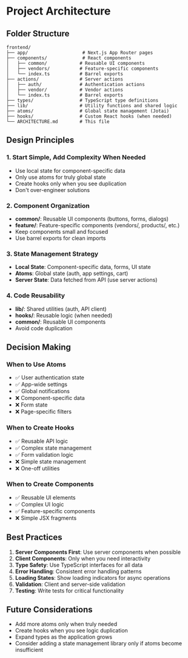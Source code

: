 # Project Architecture

## Folder Structure

```
frontend/
├── app/                    # Next.js App Router pages
├── components/             # React components
│   ├── common/            # Reusable UI components
│   ├── vendors/           # Feature-specific components
│   └── index.ts           # Barrel exports
├── actions/               # Server actions
│   ├── auth/              # Authentication actions
│   ├── vendor/            # Vendor actions
│   └── index.ts           # Barrel exports
├── types/                 # TypeScript type definitions
├── lib/                   # Utility functions and shared logic
├── atoms/                 # Global state management (Jotai)
├── hooks/                 # Custom React hooks (when needed)
└── ARCHITECTURE.md        # This file
```

## Design Principles

### 1. **Start Simple, Add Complexity When Needed**
- Use local state for component-specific data
- Only use atoms for truly global state
- Create hooks only when you see duplication
- Don't over-engineer solutions

### 2. **Component Organization**
- **common/**: Reusable UI components (buttons, forms, dialogs)
- **feature/**: Feature-specific components (vendors/, products/, etc.)
- Keep components small and focused
- Use barrel exports for clean imports

### 3. **State Management Strategy**
- **Local State**: Component-specific data, forms, UI state
- **Atoms**: Global state (auth, app settings, cart)
- **Server State**: Data fetched from API (use server actions)

### 4. **Code Reusability**
- **lib/**: Shared utilities (auth, API client)
- **hooks/**: Reusable logic (when needed)
- **common/**: Reusable UI components
- Avoid code duplication

## Decision Making

### When to Use Atoms
- ✅ User authentication state
- ✅ App-wide settings
- ✅ Global notifications
- ❌ Component-specific data
- ❌ Form state
- ❌ Page-specific filters

### When to Create Hooks
- ✅ Reusable API logic
- ✅ Complex state management
- ✅ Form validation logic
- ❌ Simple state management
- ❌ One-off utilities

### When to Create Components
- ✅ Reusable UI elements
- ✅ Complex UI logic
- ✅ Feature-specific components
- ❌ Simple JSX fragments

## Best Practices

1. **Server Components First**: Use server components when possible
2. **Client Components**: Only when you need interactivity
3. **Type Safety**: Use TypeScript interfaces for all data
4. **Error Handling**: Consistent error handling patterns
5. **Loading States**: Show loading indicators for async operations
6. **Validation**: Client and server-side validation
7. **Testing**: Write tests for critical functionality

## Future Considerations

- Add more atoms only when truly needed
- Create hooks when you see logic duplication
- Expand types as the application grows
- Consider adding a state management library only if atoms become insufficient 